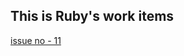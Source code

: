 ## This is Ruby's work items

[issue no - 11](https://github.com/Cohort6-lab/Cohort-Front-End-Dev/issues/11)
